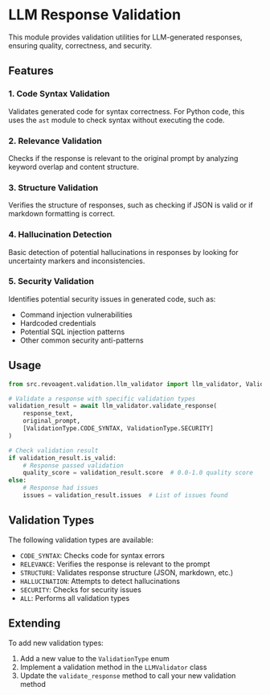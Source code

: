 # LLM Response Validation

This module provides validation utilities for LLM-generated responses, ensuring quality, correctness, and security.

## Features

### 1. Code Syntax Validation

Validates generated code for syntax correctness. For Python code, this uses the `ast` module to check syntax without executing the code.

### 2. Relevance Validation

Checks if the response is relevant to the original prompt by analyzing keyword overlap and content structure.

### 3. Structure Validation

Verifies the structure of responses, such as checking if JSON is valid or if markdown formatting is correct.

### 4. Hallucination Detection

Basic detection of potential hallucinations in responses by looking for uncertainty markers and inconsistencies.

### 5. Security Validation

Identifies potential security issues in generated code, such as:
- Command injection vulnerabilities
- Hardcoded credentials
- Potential SQL injection patterns
- Other common security anti-patterns

## Usage

```python
from src.revoagent.validation.llm_validator import llm_validator, ValidationType

# Validate a response with specific validation types
validation_result = await llm_validator.validate_response(
    response_text,
    original_prompt,
    [ValidationType.CODE_SYNTAX, ValidationType.SECURITY]
)

# Check validation result
if validation_result.is_valid:
    # Response passed validation
    quality_score = validation_result.score  # 0.0-1.0 quality score
else:
    # Response had issues
    issues = validation_result.issues  # List of issues found
```

## Validation Types

The following validation types are available:

- `CODE_SYNTAX`: Checks code for syntax errors
- `RELEVANCE`: Verifies the response is relevant to the prompt
- `STRUCTURE`: Validates response structure (JSON, markdown, etc.)
- `HALLUCINATION`: Attempts to detect hallucinations
- `SECURITY`: Checks for security issues
- `ALL`: Performs all validation types

## Extending

To add new validation types:

1. Add a new value to the `ValidationType` enum
2. Implement a validation method in the `LLMValidator` class
3. Update the `validate_response` method to call your new validation method